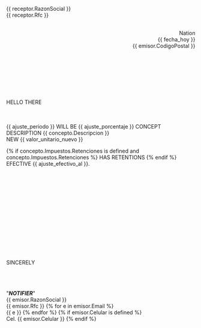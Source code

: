 

{{ receptor.RazonSocial }}<br>
{{ receptor.Rfc }}<br>

<br>
<div style="text-align: right">Nation</div>
<div style="text-align: right">{{ fecha_hoy }}</div>
<div style="text-align: right">{{ emisor.CodigoPostal }}</div>
<br>
<br><br><br><br><br><br>

HELLO THERE
<br><br><br>


{{ ajuste_periodo }}
WILL BE {{ ajuste_porcentaje }}
CONCEPT DESCRIPTION {{ concepto.Descripcion }}  
NEW {{ valor_unitario_nuevo }} 

{% if concepto.Impuestos.Retenciones is defined and concepto.Impuestos.Retenciones %}
HAS RETENTIONS
{% endif %}
EFECTIVE {{ ajuste_efectivo_al }}.

<br><br><br><br><br><br>

<br><br><br><br><br><br>

SINCERELY

<br>
<br>
<br>"<strong><em>NOTIFIER</em></strong>"
<br>{{ emisor.RazonSocial }}
<br>{{ emisor.Rfc }}
{% for e in emisor.Email %}
<br>{{ e }}
{% endfor %}
{% if emisor.Celular is defined %}
<br>Cel. {{ emisor.Celular }}
{% endif %}
